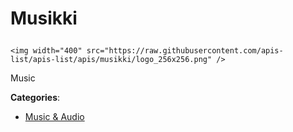 # Musikki<p align="center">
    <img width="400" src="https://raw.githubusercontent.com/apis-list/apis-list/apis/musikki/logo_256x256.png" />
</p>

Music

**Categories**:

- [Music & Audio](https://github/apis-list/apis-list#music-and-audio)





